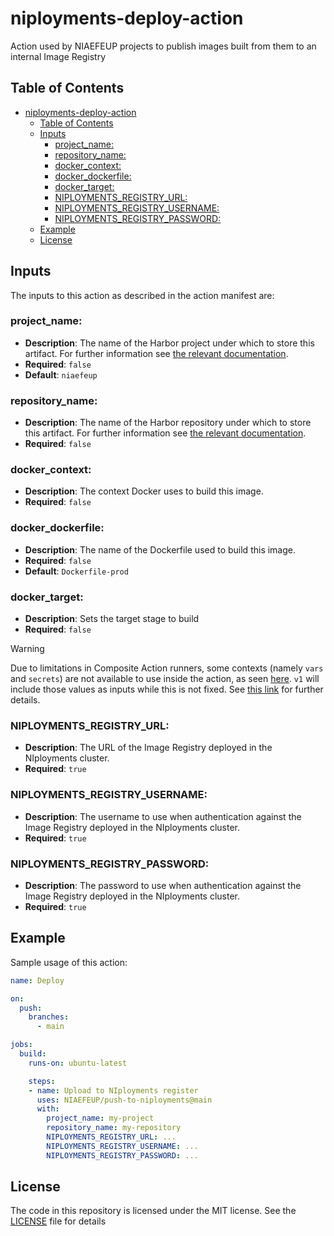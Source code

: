 # niployments-deploy-action

Action used by NIAEFEUP projects to publish images built from them to an internal Image Registry

## Table of Contents
- [niployments-deploy-action](#niployments-deploy-action)
  - [Table of Contents](#table-of-contents)
  - [Inputs](#inputs)
    - [project\_name:](#project_name)
    - [repository\_name:](#repository_name)
    - [docker\_context:](#docker_context)
    - [docker\_dockerfile:](#docker_dockerfile)
    - [docker\_target:](#docker_target)
    - [NIPLOYMENTS\_REGISTRY\_URL:](#niployments_registry_url)
    - [NIPLOYMENTS\_REGISTRY\_USERNAME:](#niployments_registry_username)
    - [NIPLOYMENTS\_REGISTRY\_PASSWORD:](#niployments_registry_password)
  - [Example](#example)
  - [License](#license)


## Inputs

The inputs to this action as described in the action manifest are:

### project_name:
- **Description**: The name of the Harbor project under which to store this artifact. For further information see [the relevant documentation](https://goharbor.io/docs/2.10.0/working-with-projects/).
- **Required**: `false`
- **Default**: `niaefeup`

### repository_name:
- **Description**: The name of the Harbor repository under which to store this artifact. For further information see [the relevant documentation](https://goharbor.io/docs/2.10.0/working-with-projects/working-with-images/repositories/).
- **Required**: `false`

### docker_context:
- **Description**: The context Docker uses to build this image.
- **Required**: `false`

### docker_dockerfile:
- **Description**: The name of the Dockerfile used to build this image.
- **Required**: `false`
- **Default**: `Dockerfile-prod`

### docker_target:
- **Description**: Sets the target stage to build
- **Required**: `false`



> [!WARNING]  
> Due to limitations in Composite Action runners, some contexts (namely `vars` and `secrets`) are not available to use inside the action, as seen [here](https://github.com/NIAEFEUP/niployments-deploy-action-test/actions/runs/8588451113). `v1` will include those values as inputs while this is not fixed. See [this link](https://github.com/orgs/community/discussions/49689) for further details.

### NIPLOYMENTS_REGISTRY_URL:
- **Description**: The URL of the Image Registry deployed in the NIployments cluster.
- **Required**: `true`

### NIPLOYMENTS_REGISTRY_USERNAME:
- **Description**: The username to use when authentication against the Image Registry deployed in the NIployments cluster.
- **Required**: `true`

### NIPLOYMENTS_REGISTRY_PASSWORD:
- **Description**: The password to use when authentication against the Image Registry deployed in the NIployments cluster.
- **Required**: `true`

## Example

Sample usage of this action:
```yaml
name: Deploy

on:
  push:
    branches:
      - main

jobs:
  build:
    runs-on: ubuntu-latest

    steps:
    - name: Upload to NIployments register
      uses: NIAEFEUP/push-to-niployments@main
      with:
        project_name: my-project
        repository_name: my-repository
        NIPLOYMENTS_REGISTRY_URL: ...
        NIPLOYMENTS_REGISTRY_USERNAME: ...
        NIPLOYMENTS_REGISTRY_PASSWORD: ...
```

## License

The code in this repository is licensed under the MIT license. See the [LICENSE](./LICENSE) file for details
